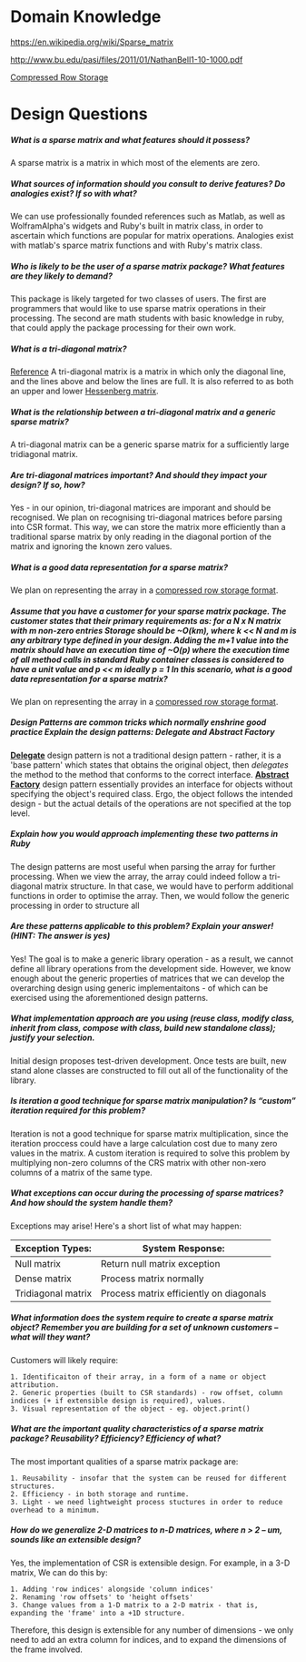 # Domain Knowledge
https://en.wikipedia.org/wiki/Sparse_matrix

http://www.bu.edu/pasi/files/2011/01/NathanBell1-10-1000.pdf

[Compressed Row Storage](http://www.netlib.org/utk/people/JackDongarra/etemplates/node373.html)

# Design Questions
##### What is a sparse matrix and what features should it possess?
A sparse matrix is a matrix in which most of the elements are zero.

##### What sources of information should you consult to derive features? Do analogies exist? If so with what?
We can use professionally founded references such as Matlab, as well as WolframAlpha's widgets and Ruby's built in matrix class, in order to ascertain which functions are popular for matrix operations. Analogies exist with matlab's sparce matrix functions and with Ruby's matrix class.

##### Who is likely to be the user of a sparse matrix package? What features are they likely to demand?
This package is likely targeted for two classes of users. The first are programmers that would like to use sparse matrix operations in their processing. The second are math students with basic knowledge in ruby, that could apply the package processing for their own work.

##### What is a tri-diagonal matrix?
[Reference](https://en.wikipedia.org/wiki/Tridiagonal_matrix) A tri-diagonal matrix is a matrix in which only the diagonal line, and the lines above and below the lines are full. It is also referred to as both an upper and lower [Hessenberg matrix](https://en.wikipedia.org/wiki/Hessenberg_matrix).

##### What is the relationship between a tri-diagonal matrix and a generic sparse matrix?
A tri-diagonal matrix can be a generic sparse matrix for a sufficiently large tridiagonal matrix. 

##### Are tri-diagonal matrices important? And should they impact your design? If so, how?
Yes - in our opinion, tri-diagonal matrices are imporant and should be recognised. We plan on recognising tri-diagonal matrices before parsing into CSR format. This way, we can store the matrix more efficiently than a traditional sparse matrix by only reading in the diagonal portion of the matrix and ignoring the known zero values.

##### What is a good data representation for a sparse matrix?
We plan on representing the array in a [compressed row storage format](http://www.netlib.org/utk/people/JackDongarra/etemplates/node373.html). 

##### Assume that you have a customer for your sparse matrix package. The customer states that their primary requirements as: for a N x N matrix with m non-zero entries Storage should be ~O(km), where k << N and m is any arbitrary type defined in your design. Adding the m+1 value into the matrix should have an execution time of ~O(p) where the execution time of all method calls in standard Ruby container classes is considered to have a unit value and p << m ideally p = 1 In this scenario, what is a good data representation for a sparse matrix?
We plan on representing the array in a [compressed row storage format](http://www.netlib.org/utk/people/JackDongarra/etemplates/node373.html). 

##### Design Patterns are common tricks which normally enshrine good practice Explain the design patterns: Delegate and Abstract Factory
**[Delegate](http://stackoverflow.com/questions/7168714/what-is-the-purpose-of-a-delegation-pattern)** design pattern is not a traditional design pattern - rather, it is a 'base pattern' which states that obtains the original object, then *delegates* the method to the method that conforms to the correct interface. **[Abstract Factory](https://sourcemaking.com/design_patterns/abstract_factory)** design pattern essentially provides an interface for objects without specifying the object's required class. Ergo, the object follows the intended design - but the actual details of the operations are not specified at the top level.

##### Explain how you would approach implementing these two patterns in Ruby
The design patterns are most useful when parsing the array for further processing. When we view the array, the array could indeed follow a tri-diagonal matrix structure. In that case, we would have to perform additional functions in order to optimise the array. Then, we would follow the generic processing in order to structure all 

##### Are these patterns applicable to this problem? Explain your answer! (HINT: The answer is yes)
Yes! The goal is to make a generic library operation - as a result, we cannot define all library operations from the development side. However, we know enough about the generic properties of matrices that we can develop the overarching design using generic implementaitons - of which can be exercised using the aforementioned design patterns.

##### What implementation approach are you using (reuse class, modify class, inherit from class, compose with class, build new standalone class); justify your selection.
Initial design proposes test-driven development. Once tests are built, new stand alone classes are constructed to fill out all of the functionality of the library.

##### Is iteration a good technique for sparse matrix manipulation? Is “custom” iteration required for this problem? 
Iteration is not a good technique for sparse matrix multiplication, since the iteration proccess could have a large calculation cost due to many zero values in the matrix. A custom iteration is required to solve this problem by multiplying non-zero columns of the CRS matrix with other non-xero columns of a matrix of the same type.

##### What exceptions can occur during the processing of sparse matrices? And how should the system handle them? 
Exceptions may arise! Here's a short list of what may happen:

| Exception Types:   | System Response:                        |
|--------------------|-----------------------------------------|
| Null matrix        | Return null matrix exception            |
| Dense matrix       | Process matrix normally                 |
| Tridiagonal matrix | Process matrix efficiently on diagonals |

##### What information does the system require to create a sparse matrix object? Remember you are building for a set of unknown customers – what will they want?
Customers will likely require:

	1. Identificaiton of their array, in a form of a name or object attribution.
	2. Generic properties (built to CSR standards) - row offset, column indices (+ if extensible design is required), values.
	3. Visual representation of the object - eg. object.print()

##### What are the important quality characteristics of a sparse matrix package? Reusability? Efficiency? Efficiency of what?
The most important qualities of a sparse matrix package are:

	1. Reusability - insofar that the system can be reused for different structures.
	2. Efficiency - in both storage and runtime.
	3. Light - we need lightweight process stuctures in order to reduce overhead to a minimum.

##### How do we generalize 2-D matrices to n-D matrices, where n > 2 – um, sounds like an extensible design?
Yes, the implementation of CSR is extensible design. For example, in a 3-D matrix, We can do this by:

	1. Adding 'row indices' alongside 'column indices'
	2. Renaming 'row offsets' to 'height offsets'
	3. Change values from a 1-D matrix to a 2-D matrix - that is, expanding the 'frame' into a +1D structure.

Therefore, this design is extensible for any number of dimensions - we only need to add an extra column for indices, and to expand the dimensions of the frame involved.


